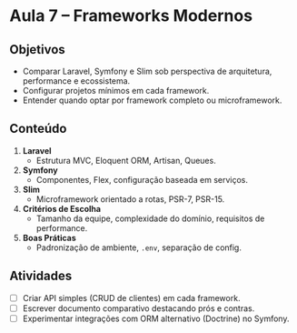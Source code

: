 # Aula 7 – Frameworks Modernos

## Objetivos
- Comparar Laravel, Symfony e Slim sob perspectiva de arquitetura, performance e ecossistema.
- Configurar projetos mínimos em cada framework.
- Entender quando optar por framework completo ou microframework.

## Conteúdo
1. **Laravel**
   - Estrutura MVC, Eloquent ORM, Artisan, Queues.
2. **Symfony**
   - Componentes, Flex, configuração baseada em serviços.
3. **Slim**
   - Microframework orientado a rotas, PSR-7, PSR-15.
4. **Critérios de Escolha**
   - Tamanho da equipe, complexidade do domínio, requisitos de performance.
5. **Boas Práticas**
   - Padronização de ambiente, `.env`, separação de config.

## Atividades
- [ ] Criar API simples (CRUD de clientes) em cada framework.
- [ ] Escrever documento comparativo destacando prós e contras.
- [ ] Experimentar integrações com ORM alternativo (Doctrine) no Symfony.
